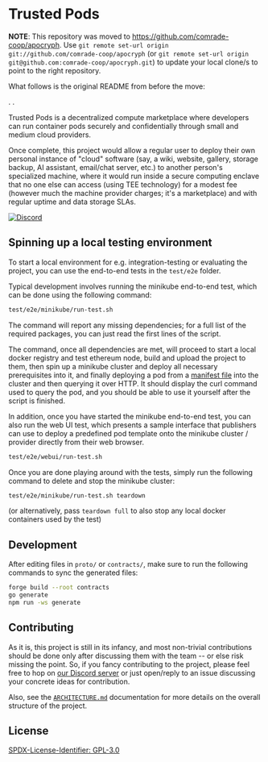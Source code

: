 # Trusted Pods

**NOTE**: This repository was moved to https://github.com/comrade-coop/apocryph. Use `git remote set-url origin git://github.com/comrade-coop/apocryph` (or `git remote set-url origin git@github.com:comrade-coop/apocryph.git`) to update your local clone/s to point to the right repository.

What follows is the original README from before the move:

.
.


Trusted Pods is a decentralized compute marketplace where developers can run container pods securely and confidentially through small and medium cloud providers.

Once complete, this project would allow a regular user to deploy their own personal instance of "cloud" software (say, a wiki, website, gallery, storage backup, AI assistant, email/chat server, etc.) to another person's specialized machine, where it would run inside a secure computing enclave that no one else can access (using TEE technology) for a modest fee (however much the machine provider charges; it's a marketplace) and with regular uptime and data storage SLAs.

[![Discord](https://img.shields.io/badge/DISCORD-COMMUNITY-informational?style=for-the-badge&logo=discord)](https://discord.gg/C4e37Xhvt4)

## Spinning up a local testing environment

To start a local environment for e.g. integration-testing or evaluating the project, you can use the end-to-end tests in the `test/e2e` folder.

Typical development involves running the minikube end-to-end test, which can be done using the following command:

```bash
test/e2e/minikube/run-test.sh
```

The command will report any missing dependencies; for a full list of the required packages, you can just read the first lines of the script.

The command, once all dependencies are met, will proceed to start a local docker registry and test ethereum node, build and upload the project to them, then spin up a minikube cluster and deploy all necessary prerequisites into it, and finally deploying a pod from a [manifest file](spec/MANIFEST.md) into the cluster and then querying it over HTTP. It should display the curl command used to query the pod, and you should be able to use it yourself after the script is finished.

In addition, once you have started the minikube end-to-end test, you can also run the web UI test, which presents a sample interface that publishers can use to deploy a predefined pod template onto the minikube cluster / provider directly from their web browser.

```bash
test/e2e/webui/run-test.sh
```

Once you are done playing around with the tests, simply run the following command to delete and stop the minikube cluster:

```bash
test/e2e/minikube/run-test.sh teardown
```

(or alternatively, pass `teardown full` to also stop any local docker containers used by the test)

## Development

After editing files in `proto/` or `contracts/`, make sure to run the following commands to sync the generated files:

```bash
forge build --root contracts
go generate
npm run -ws generate
```

<!-- Note that while committing generated files is foreign to Nodejs/NPM, it's the usual way of life in the Go ecosystem, as packages are directly cloned from git rather than downloaded from the package manager. Here we are committing both in order to not require forge/protoc for JavaScript development when it's optional for Go development. -->

## Contributing

As it is, this project is still in its infancy, and most non-trivial contributions should be done only after discussing them with the team -- or else risk missing the point. So, if you fancy contributing to the project, please feel free to hop on [our Discord server](https://discord.gg/C4e37Xhvt4) or just open/reply to an issue discussing your concrete ideas for contribution.

Also, see the [`ARCHITECTURE.md`](spec/ARCHITECTURE.md) documentation for more details on the overall structure of the project.

## License

[SPDX-License-Identifier: GPL-3.0](./LICENSE.md)
